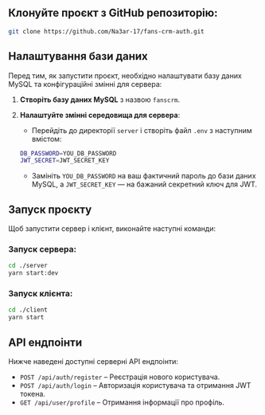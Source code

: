 ## Клонуйте проєкт з GitHub репозиторію:

```bash
git clone https://github.com/Na3ar-17/fans-crm-auth.git
```

## Налаштування бази даних

Перед тим, як запустити проєкт, необхідно налаштувати базу даних MySQL та конфігураційні змінні для сервера:

1. **Створіть базу даних MySQL** з назвою `fanscrm`.
2. **Налаштуйте змінні середовища для сервера**:
    - Перейдіть до директорії `server` і створіть файл `.env` з наступним вмістом:

    ```bash
    DB_PASSWORD=YOU_DB_PASSWORD
    JWT_SECRET=JWT_SECRET_KEY
    ```

    - Замініть `YOU_DB_PASSWORD` на ваш фактичний пароль до бази даних MySQL, а `JWT_SECRET_KEY` — на бажаний секретний ключ для JWT.

## Запуск проєкту

Щоб запустити сервер і клієнт, виконайте наступні команди:

### Запуск сервера:

```bash
cd ./server
yarn start:dev
```

### Запуск клієнта:

```bash
cd ./client
yarn start
```

## API ендпоінти

Нижче наведені доступні серверні API ендпоінти:

- `POST /api/auth/register` – Реєстрація нового користувача.
- `POST /api/auth/login` – Авторизація користувача та отримання JWT токена.
- `GET /api/user/profile` – Отримання інформації про профіль.
